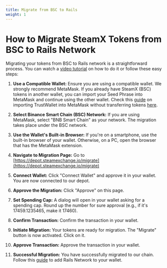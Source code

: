 ```yaml
---
title: Migrate from BSC to Rails
weight: 1
---
```

# How to Migrate SteamX Tokens from BSC to Rails Network

Migrating your tokens from BSC to Rails network is a straightforward process. You can watch a [video tutorial](https://t.me/c/1556440172/1127211) on how to do it or follow these easy steps:

1. **Use a Compatible Wallet:**
   Ensure you are using a compatible wallet. We strongly recommend MetaMask. If you already have SteamX (BSC) tokens in another wallet, you can import your Seed Phrase into MetaMask and continue using the other wallet. Check this [guide](https://t.me/c/1556440172/1124201) on importing TrustWallet into MetaMask without transferring tokens [here](https://t.me/c/1556440172/1124201).

2. **Select Binance Smart Chain (BSC) Network:**
   If you are using MetaMask, select "BNB Smart Chain" as your network. The migration takes place under the BSC network.

3. **Use the Wallet's Built-in Browser:**
   If you're on a smartphone, use the built-in browser of your wallet. Otherwise, on a PC, open the browser that has the MetaMask extension.

4. **Navigate to Migration Page:**
   Go to [https://depot.steamexchange.io/migrate](https://depot.steamexchange.io/migrate)

5. **Connect Wallet:**
   Click "Connect Wallet" and approve it in your wallet. You are now connected to our depot.

6. **Approve the Migration:**
   Click "Approve" on this page.

7. **Set Spending Cap:**
   A dialog will open in your wallet asking for a spending cap. Round up the number for sure approval (e.g., if it's 17459.1235465, make it 17460).

8. **Confirm Transaction:**
   Confirm the transaction in your wallet.

9. **Initiate Migration:**
   Your tokens are ready for migration. The "Migrate" button is now activated. Click on it.

10. **Approve Transaction:**
    Approve the transaction in your wallet.

11. **Successful Migration:**
    You have successfully migrated to our chain. Follow this [guide](https://t.me/c/1556440172/1124199) to add Rails Network to your wallet.

